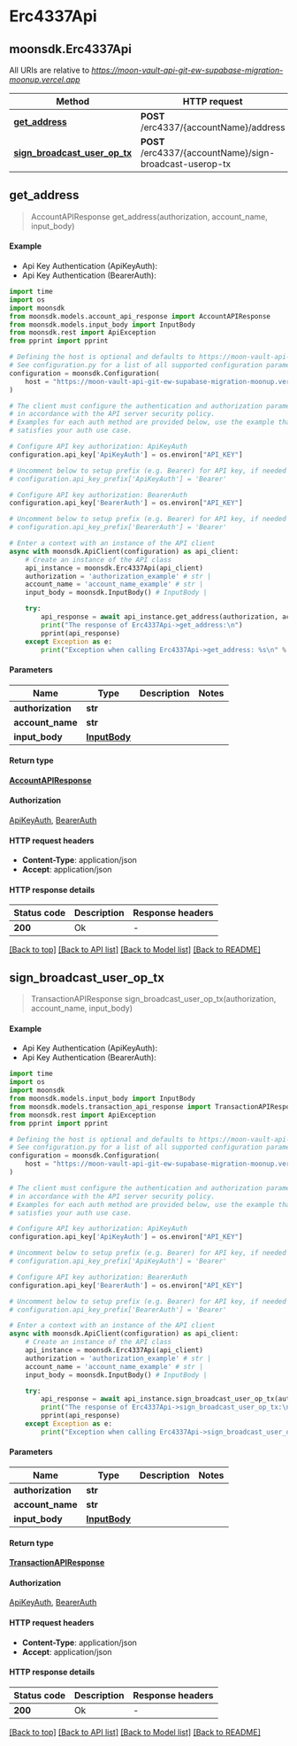 # Erc4337Api

## moonsdk.Erc4337Api

All URIs are relative to _https://moon-vault-api-git-ew-supabase-migration-moonup.vercel.app_

| Method                                                                           | HTTP request                                             | Description |
| -------------------------------------------------------------------------------- | -------------------------------------------------------- | ----------- |
| [**get\_address**](erc4337api.md#get\_address)                                   | **POST** /erc4337/{accountName}/address                  |             |
| [**sign\_broadcast\_user\_op\_tx**](erc4337api.md#sign\_broadcast\_user\_op\_tx) | **POST** /erc4337/{accountName}/sign-broadcast-userop-tx |             |

## **get\_address**

> AccountAPIResponse get\_address(authorization, account\_name, input\_body)

#### Example

* Api Key Authentication (ApiKeyAuth):
* Api Key Authentication (BearerAuth):

```python
import time
import os
import moonsdk
from moonsdk.models.account_api_response import AccountAPIResponse
from moonsdk.models.input_body import InputBody
from moonsdk.rest import ApiException
from pprint import pprint

# Defining the host is optional and defaults to https://moon-vault-api-git-ew-supabase-migration-moonup.vercel.app
# See configuration.py for a list of all supported configuration parameters.
configuration = moonsdk.Configuration(
    host = "https://moon-vault-api-git-ew-supabase-migration-moonup.vercel.app"
)

# The client must configure the authentication and authorization parameters
# in accordance with the API server security policy.
# Examples for each auth method are provided below, use the example that
# satisfies your auth use case.

# Configure API key authorization: ApiKeyAuth
configuration.api_key['ApiKeyAuth'] = os.environ["API_KEY"]

# Uncomment below to setup prefix (e.g. Bearer) for API key, if needed
# configuration.api_key_prefix['ApiKeyAuth'] = 'Bearer'

# Configure API key authorization: BearerAuth
configuration.api_key['BearerAuth'] = os.environ["API_KEY"]

# Uncomment below to setup prefix (e.g. Bearer) for API key, if needed
# configuration.api_key_prefix['BearerAuth'] = 'Bearer'

# Enter a context with an instance of the API client
async with moonsdk.ApiClient(configuration) as api_client:
    # Create an instance of the API class
    api_instance = moonsdk.Erc4337Api(api_client)
    authorization = 'authorization_example' # str | 
    account_name = 'account_name_example' # str | 
    input_body = moonsdk.InputBody() # InputBody | 

    try:
        api_response = await api_instance.get_address(authorization, account_name, input_body)
        print("The response of Erc4337Api->get_address:\n")
        pprint(api_response)
    except Exception as e:
        print("Exception when calling Erc4337Api->get_address: %s\n" % e)
```

#### Parameters

| Name              | Type                          | Description | Notes |
| ----------------- | ----------------------------- | ----------- | ----- |
| **authorization** | **str**                       |             |       |
| **account\_name** | **str**                       |             |       |
| **input\_body**   | [**InputBody**](inputbody.md) |             |       |

#### Return type

[**AccountAPIResponse**](accountapiresponse.md)

#### Authorization

[ApiKeyAuth](./#ApiKeyAuth), [BearerAuth](./#BearerAuth)

#### HTTP request headers

* **Content-Type**: application/json
* **Accept**: application/json

#### HTTP response details

| Status code | Description | Response headers |
| ----------- | ----------- | ---------------- |
| **200**     | Ok          | -                |

[\[Back to top\]](erc4337api.md) [\[Back to API list\]](./#documentation-for-api-endpoints) [\[Back to Model list\]](./#documentation-for-models) [\[Back to README\]](./)

## **sign\_broadcast\_user\_op\_tx**

> TransactionAPIResponse sign\_broadcast\_user\_op\_tx(authorization, account\_name, input\_body)

#### Example

* Api Key Authentication (ApiKeyAuth):
* Api Key Authentication (BearerAuth):

```python
import time
import os
import moonsdk
from moonsdk.models.input_body import InputBody
from moonsdk.models.transaction_api_response import TransactionAPIResponse
from moonsdk.rest import ApiException
from pprint import pprint

# Defining the host is optional and defaults to https://moon-vault-api-git-ew-supabase-migration-moonup.vercel.app
# See configuration.py for a list of all supported configuration parameters.
configuration = moonsdk.Configuration(
    host = "https://moon-vault-api-git-ew-supabase-migration-moonup.vercel.app"
)

# The client must configure the authentication and authorization parameters
# in accordance with the API server security policy.
# Examples for each auth method are provided below, use the example that
# satisfies your auth use case.

# Configure API key authorization: ApiKeyAuth
configuration.api_key['ApiKeyAuth'] = os.environ["API_KEY"]

# Uncomment below to setup prefix (e.g. Bearer) for API key, if needed
# configuration.api_key_prefix['ApiKeyAuth'] = 'Bearer'

# Configure API key authorization: BearerAuth
configuration.api_key['BearerAuth'] = os.environ["API_KEY"]

# Uncomment below to setup prefix (e.g. Bearer) for API key, if needed
# configuration.api_key_prefix['BearerAuth'] = 'Bearer'

# Enter a context with an instance of the API client
async with moonsdk.ApiClient(configuration) as api_client:
    # Create an instance of the API class
    api_instance = moonsdk.Erc4337Api(api_client)
    authorization = 'authorization_example' # str | 
    account_name = 'account_name_example' # str | 
    input_body = moonsdk.InputBody() # InputBody | 

    try:
        api_response = await api_instance.sign_broadcast_user_op_tx(authorization, account_name, input_body)
        print("The response of Erc4337Api->sign_broadcast_user_op_tx:\n")
        pprint(api_response)
    except Exception as e:
        print("Exception when calling Erc4337Api->sign_broadcast_user_op_tx: %s\n" % e)
```

#### Parameters

| Name              | Type                          | Description | Notes |
| ----------------- | ----------------------------- | ----------- | ----- |
| **authorization** | **str**                       |             |       |
| **account\_name** | **str**                       |             |       |
| **input\_body**   | [**InputBody**](inputbody.md) |             |       |

#### Return type

[**TransactionAPIResponse**](transactionapiresponse.md)

#### Authorization

[ApiKeyAuth](./#ApiKeyAuth), [BearerAuth](./#BearerAuth)

#### HTTP request headers

* **Content-Type**: application/json
* **Accept**: application/json

#### HTTP response details

| Status code | Description | Response headers |
| ----------- | ----------- | ---------------- |
| **200**     | Ok          | -                |

[\[Back to top\]](erc4337api.md) [\[Back to API list\]](./#documentation-for-api-endpoints) [\[Back to Model list\]](./#documentation-for-models) [\[Back to README\]](./)
